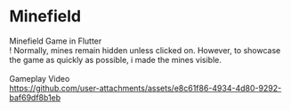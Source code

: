 # Minefield
Minefield Game in Flutter <br>
! Normally, mines remain hidden unless clicked on. However, to showcase the game as quickly as possible, i made the mines visible. <br><br>
Gameplay Video <br>
https://github.com/user-attachments/assets/e8c61f86-4934-4d80-9292-baf69df8b1eb
